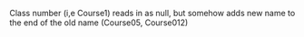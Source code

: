 Class number (i,e Course1) reads in as null, but somehow adds new name to the end of the old name (Course05, Course012)
